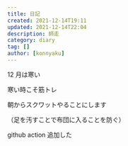 ```yaml
---
title: 日記
created: 2021-12-14T19:11
updated: 2021-12-14T22:04
description: 師走
category: diary
tag: []
author: [konnyaku]
---
```


12 月は寒い

寒い時こそ筋トレ

朝からスクワットやることにします

（足を汚すことで布団に入ることを防ぐ）

github action 追加した
